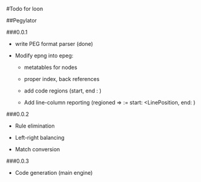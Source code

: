 #Todo for loon

##Pegylator

###0.0.1

- write PEG format parser (done)

- Modify epng into epeg:

	- metatables for nodes

	- proper index, back references

	- add code regions (start, end : <Position>)

	- Add line-column reporting (regioned => <Position> := start: <LinePosition, end: <LinePosition> )

###0.0.2

- Rule elimination

- Left-right balancing 

- Match conversion

###0.0.3

- Code generation (main engine)
